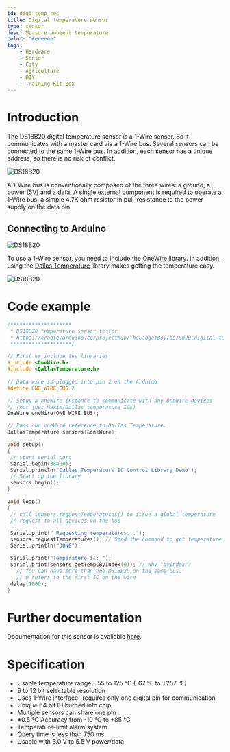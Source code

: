 ```yaml
---
id: digi_temp_res
title: Digital temperature sensor
type: sensor
desc: Measure ambient temperature
color: "#eeeeee"
tags:
    - Hardware
    - Sensor
    - City
    - Agriculture
    - DIY
    - Training-Kit-Box
---
```


# Introduction

The DS18B20 digital temperature sensor is a 1-Wire sensor. So it communicates with a master card via a 
1-Wire bus. Several sensors can be connected to the same 1-Wire bus. In addition, each sensor has a unique 
address, so there is no risk of conflict.

![DS18B20](img/ds18b20_.jpg)

A 1-Wire bus is conventionally composed of the three wires: a ground, a power (5V) and a data. A 
single external component is required to operate a 1-Wire bus: a simple 4.7K ohm resistor in 
pull-resistance to the power supply on the data pin.

## Connecting to Arduino

![DS18B20](img/ds18b20.png)

To use a 1-Wire sensor, you need to include the [OneWire](https://github.com/PaulStoffregen/OneWire) library. In addition, using the [Dallas Temperature](https://github.com/milesburton/Arduino-Temperature-Control-Library/blob/master/DallasTemperature.h) library makes getting the temperature easy.

![DS18B20](img/ds18b20-arduino.png)

# Code example

```c
/********************
 * DS18B20 temperature sensor tester
 * https://create.arduino.cc/projecthub/TheGadgetBoy/ds18b20-digital-temperature-sensor-and-arduino-9cc806
 ********************/

// First we include the libraries
#include <OneWire.h>
#include <DallasTemperature.h>
 
// Data wire is plugged into pin 2 on the Arduino 
#define ONE_WIRE_BUS 2 

// Setup a oneWire instance to communicate with any OneWire devices  
// (not just Maxim/Dallas temperature ICs) 
OneWire oneWire(ONE_WIRE_BUS); 

// Pass our oneWire reference to Dallas Temperature. 
DallasTemperature sensors(&oneWire);

void setup() 
{ 
 // start serial port 
 Serial.begin(38400); 
 Serial.println("Dallas Temperature IC Control Library Demo"); 
 // Start up the library 
 sensors.begin(); 
} 

void loop() 
{ 
 // call sensors.requestTemperatures() to issue a global temperature 
 // request to all devices on the bus 

 Serial.print(" Requesting temperatures..."); 
 sensors.requestTemperatures(); // Send the command to get temperature readings 
 Serial.println("DONE"); 

 Serial.print("Temperature is: "); 
 Serial.print(sensors.getTempCByIndex(0)); // Why "byIndex"?  
   // You can have more than one DS18B20 on the same bus.  
   // 0 refers to the first IC on the wire 
 delay(1000); 
}
```

# Further documentation

Documentation for this sensor is available [here](http://datasheets.maximintegrated.com/en/ds/DS18B20.pdf).

# Specification

- Usable temperature range: -55 to 125 °C (-67 °F to +257 °F)
- 9 to 12 bit selectable resolution
- Uses 1-Wire interface- requires only one digital pin for communication
- Unique 64 bit ID burned into chip
- Multiple sensors can share one pin
- ±0.5 °C Accuracy from -10 °C to +85 °C
- Temperature-limit alarm system
- Query time is less than 750 ms
- Usable with 3.0 V to 5.5 V power/data

